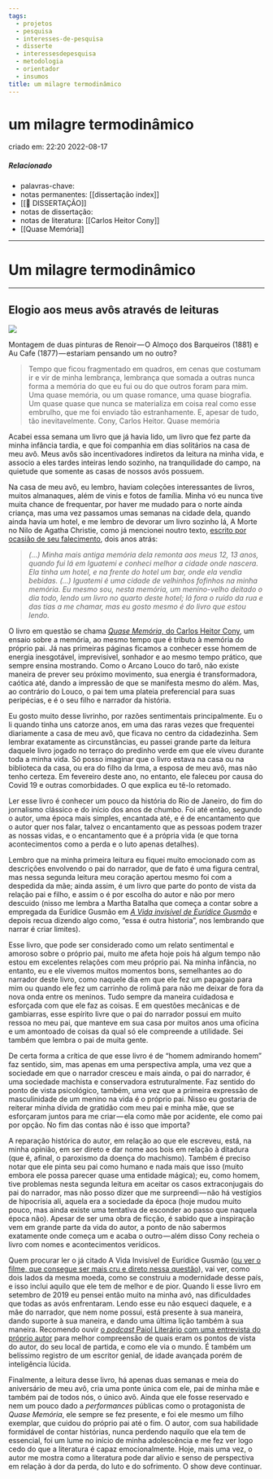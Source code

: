 ```yaml
---
tags:
  - projetos
  - pesquisa
  - interesses-de-pesquisa
  - disserte
  - interessesdepesquisa
  - metodologia
  - orientador
  - insumos
title: um milagre termodinâmico
---
```


# um milagre termodinâmico

criado em: 22:20 2022-08-17

##### Relacionado

- palavras-chave: 
- notas permanentes: [[dissertação index]]
- [[📕 DISSERTAÇÃO]]
- notas de dissertação:
- notas de literatura: [[Carlos Heitor Cony]] 
- [[Quase Memória]]

---

# Um milagre termodinâmico

---

## Elogio aos meus avôs através de leituras

![](https://cdn-images-1.medium.com/max/800/1*aU7HbPU8s7A6HiwIyHFo9Q.jpeg)

Montagem de duas pinturas de Renoir — O Almoço dos Barqueiros (1881) e Au Cafe (1877) — estariam pensando um no outro?

> Tempo que ficou fragmentado em quadros, em cenas que costumam ir e vir de minha lembrança, lembrança que somada a outras nunca forma a memória do que eu fui ou do que outros foram para mim. Uma quase memória, ou um quase romance, uma quase biografia. Um quase quase que nunca se materializa em coisa real como esse embrulho, que me foi enviado tão estranhamente. E, apesar de tudo, tão inevitavelmente. Cony, Carlos Heitor. Quase memória

Acabei essa semana um livro que já havia lido, um livro que fez parte da minha infância tardia, e que foi companhia em dias solitários na casa de meu avô. Meus avôs são incentivadores indiretos da leitura na minha vida, e associo a eles tardes inteiras lendo sozinho, na tranquilidade do campo, na quietude que somente as casas de nossos avós possuem.

Na casa de meu avô, eu lembro, haviam coleções interessantes de livros, muitos almanaques, além de vinis e fotos de família. Minha vó eu nunca tive muita chance de frequentar, por haver me mudado para o norte ainda criança, mas uma vez passamos umas semanas na cidade dela, quando ainda havia um hotel, e me lembro de devorar um livro sozinho lá, A Morte no Nilo de Agatha Christie, como já mencionei noutro texto, [escrito por ocasião de seu falecimento](https://medium.com/quisquilae/a-vida-n%C3%A3o-passa-de-um-sonho-c4ce7cba500e), dois anos atrás:

> _(…) Minha mais antiga memória dela remonta aos meus 12, 13 anos, quando fui lá em Iguatemi e conheci melhor a cidade onde nascera. Ela tinha um hotel, e na frente do hotel um bar, onde ela vendia bebidas. (…) Iguatemi é uma cidade de velhinhos fofinhos na minha memória. Eu mesmo sou, nesta memória, um menino-velho deitado o dia todo, lendo um livro no quarto deste hotel; lá fora o ruído da rua e das tias a me chamar, mas eu gosto mesmo é do livro que estou lendo._

O livro em questão se chama [_Quase Memória,_ do Carlos Heitor Cony](https://www.goodreads.com/book/show/25529176-quase-mem-ria), um ensaio sobre a memória, ao mesmo tempo que é tributo à memória do próprio pai. Já nas primeiras páginas ficamos a conhecer esse homem de energia inesgotável, imprevisível, sonhador e ao mesmo tempo prático, que sempre ensina mostrando. Como o Arcano Louco do tarô, não existe maneira de prever seu próximo movimento, sua energia é transformadora, caótica até, dando a impressão de que se manifesta mesmo do além. Mas, ao contrário do Louco, o pai tem uma plateia preferencial para suas peripécias, e é o seu filho e narrador da história.

Eu gosto muito desse livrinho, por razões sentimentais principalmente. Eu o li quando tinha uns catorze anos, em uma das raras vezes que frequentei diariamente a casa de meu avô, que ficava no centro da cidadezinha. Sem lembrar exatamente as circunstâncias, eu passei grande parte da leitura daquele livro jogado no terraço do predinho verde em que ele viveu durante toda a minha vida. Só posso imaginar que o livro estava na casa ou na biblioteca da casa, ou era do filho da Irma, a esposa de meu avô, mas não tenho certeza. Em fevereiro deste ano, no entanto, ele faleceu por causa do Covid 19 e outras comorbidades. O que explica eu tê-lo retomado.

Ler esse livro é conhecer um pouco da história do Rio de Janeiro, do fim do jornalismo clássico e do início dos anos de chumbo. Foi até então, segundo o autor, uma época mais simples, encantada até, e é de encantamento que o autor quer nos falar, talvez o encantamento que as pessoas podem trazer as nossas vidas, e o encantamento que é a própria vida (e que torna acontecimentos como a perda e o luto apenas detalhes).

Lembro que na minha primeira leitura eu fiquei muito emocionado com as descrições envolvendo o pai do narrador, que de fato é uma figura central, mas nessa segunda leitura meu coração apertou mesmo foi com a despedida da mãe; ainda assim, é um livro que parte do ponto de vista da relação pai e filho, e assim o é por escolha do autor e não por mero descuido (nisso me lembra a Martha Batalha que começa a contar sobre a empregada da Eurídice Gusmão em [_A Vida invisível de Eurídice Gusmão_](https://www.goodreads.com/book/show/29889519-a-vida-invis-vel-de-eur-dice-gusm-o) e depois recua dizendo algo como, “essa é outra historia”, nos lembrando que narrar é criar limites).

Esse livro, que pode ser considerado como um relato sentimental e amoroso sobre o próprio pai, muito me afeta hoje pois há algum tempo não estou em excelentes relações com meu próprio pai. Na minha infância, no entanto, eu e ele vivemos muitos momentos bons, semelhantes ao do narrador deste livro, como naquele dia em que ele fez um papagaio para mim ou quando ele fez um carrinho de rolimã para não me deixar de fora da nova onda entre os meninos. Tudo sempre da maneira cuidadosa e esforçada com que ele faz as coisas. E em questões mecânicas e de gambiarras, esse espírito livre que o pai do narrador possui em muito ressoa no meu pai, que manteve em sua casa por muitos anos uma oficina e um amontoado de coisas da qual só ele compreende a utilidade. Sei também que lembra o pai de muita gente.

De certa forma a crítica de que esse livro é de “homem admirando homem” faz sentido, sim, mas apenas em uma perspectiva ampla, uma vez que a sociedade em que o narrador cresceu e mais ainda, o pai do narrador, é uma sociedade machista e conservadora estruturalmente. Faz sentido do ponto de vista psicológico, também, uma vez que a primeira expressão de masculinidade de um menino na vida é o próprio pai. Nisso eu gostaria de reiterar minha dívida de gratidão com meu pai e minha mãe, que se esforçaram juntos para me criar — ela como mãe por acidente, ele como pai por opção. No fim das contas não é isso que importa?

A reparação histórica do autor, em relação ao que ele escreveu, está, na minha opinião, em ser direto e dar nome aos bois em relação à ditadura (que é, afinal, o paroxismo da doença do machismo). Também é preciso notar que ele pinta seu pai como humano e nada mais que isso (muito embora ele possa parecer quase uma entidade mágica); eu, como homem, tive problemas nesta segunda leitura em aceitar os casos extraconjugais do pai do narrador, mas não posso dizer que me surpreendi — não há vestígios de hipocrisia ali, aquela era a sociedade da época (hoje mudou muito pouco, mas ainda existe uma tentativa de esconder ao passo que naquela época não). Apesar de ser uma obra de ficção, é sabido que a inspiração vem em grande parte da vida do autor, a ponto de não sabermos exatamente onde começa um e acaba o outro — além disso Cony recheia o livro com nomes e acontecimentos verídicos.

Quem procurar ler o já citado A Vida Invisível de Eurídice Gusmão ([ou ver o filme, que consegue ser mais cru e direto nessa questão](https://entretenimento.uol.com.br/noticias/redacao/2020/08/19/gregorio-duvivier-a-vida-invisivel.htm)), vai ver, como dois lados da mesma moeda, como se construiu a modernidade desse país, e isso inclui aquilo que ele tem de melhor e de pior. Quando li esse livro em setembro de 2019 eu pensei então muito na minha avó, nas dificuldades que todas as avós enfrentaram. Lendo esse eu não esqueci daquele, e a mãe do narrador, que nem nome possui, está presente à sua maneira, dando suporte à sua maneira, e dando uma última lição também à sua maneira. Recomendo ouvir [o _podcast_ Paiol Literário com uma entrevista do próprio autor](https://open.spotify.com/episode/33IvvAlLdOspzpIxbn7Tvr?si=yJN9XT7sSLqJch_6KJC-eg) para melhor compreensão de quais eram os pontos de vista do autor, do seu local de partida, e como ele via o mundo. É também um belíssimo registro de um escritor genial, de idade avançada porém de inteligência lúcida.

Finalmente, a leitura desse livro, há apenas duas semanas e meia do aniversário de meu avô, cria uma ponte única com ele, pai de minha mãe e também pai de todos nós, o único avô. Ainda que ele fosse reservado e nem um pouco dado a _performances_ públicas como o protagonista de _Quase Memória_, ele sempre se fez presente, e foi ele mesmo um filho exemplar, que cuidou do próprio pai até o fim. O autor, com sua habilidade formidável de contar histórias, nunca perdendo naquilo que ela tem de essencial, foi um lume no início de minha adolescência e me fez ver logo cedo do que a literatura é capaz emocionalmente. Hoje, mais uma vez, o autor me mostra como a literatura pode dar alívio e senso de perspectiva em relação à dor da perda, do luto e do sofrimento. O show deve continuar.

